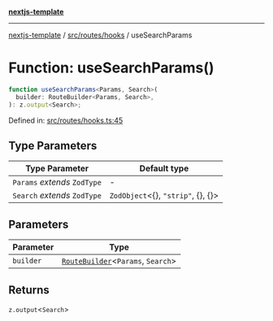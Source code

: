 [**nextjs-template**](README.md)

---

[nextjs-template](README.md) / [src/routes/hooks](src.routes.hooks.md) / useSearchParams

# Function: useSearchParams()

```ts
function useSearchParams<Params, Search>(
  builder: RouteBuilder<Params, Search>,
): z.output<Search>;
```

Defined in: [src/routes/hooks.ts:45](https://github.com/mariolim96/Easy-Check-In/blob/e840a4393cceae48bed5204292fc61d73f9f5dbb/src/routes/hooks.ts#L45)

## Type Parameters

| Type Parameter               | Default type                               |
| ---------------------------- | ------------------------------------------ |
| `Params` _extends_ `ZodType` | -                                          |
| `Search` _extends_ `ZodType` | `ZodObject`\<\{\}, `"strip"`, \{\}, \{\}\> |

## Parameters

| Parameter | Type                                                                                   |
| --------- | -------------------------------------------------------------------------------------- |
| `builder` | [`RouteBuilder`](src.routes.makeRoute.TypeAlias.RouteBuilder.md)\<`Params`, `Search`\> |

## Returns

`z.output`\<`Search`\>
